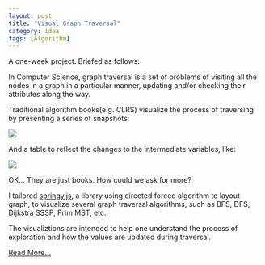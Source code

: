 ```yaml
---
layout: post
title: "Visual Graph Traversal"
category: idea
tags: [Algorithm]
---
```



A one-week project. Briefed as follows:


In Computer Science, graph traversal is a set of problems of visiting all the nodes in a graph in a particular manner, updating and/or checking their attributes along the way.


Traditional algorithm books(e.g. CLRS) visualize the process of traversing by presenting a series of snapshots:

<img src="http://chengyichao.info/visual-graph-traversal/img/fig.png">

And a table to reflect the changes to the intermediate variables, like:

<img src="http://ww2.sinaimg.cn/large/9c9ad557jw1e50ctfr6oxj20b602kgll.jpg">


OK... They are just books. How could we ask for more?


I tailored <a href="http://getspringy.com/">springy.js</a>, a library using directed forced algorithm to layout graph, to visualize several graph traversal algorithms, such as BFS, DFS, Dijkstra SSSP, Prim MST, etc. 


The visualiztions are intended to help one understand the process of exploration and how the values are updated during traversal.


[Read More...](http://chengyichao.info/visual-graph-traversal)
